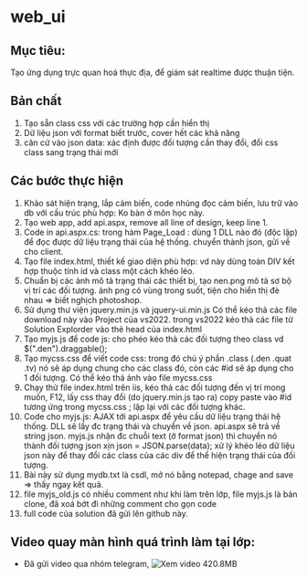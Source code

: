 # web_ui

## Mục tiêu:

Tạo ứng dụng trực quan hoá thực địa, để giám sát realtime được thuận tiện.

## Bản chất

1. Tạo sẵn class css với các trường hợp cần hiển thị
2. Dữ liệu json với format biết trước, cover hết các khả năng
3. căn cứ vào json data: xác định được đối tượng cần thay đổi, đổi css class sang trạng thái mới

## Các bước thực hiện

1. Khảo sát hiện trạng, lắp cảm biến, code nhúng đọc cảm biến, lưu trữ vào db với cấu trúc phù hợp: Ko bàn ở môn học này.
2. Tạo web app, add api.aspx, remove all line of design, keep line 1.
3. Code in api.aspx.cs: trong hàm Page_Load : dùng 1 DLL nào đó (độc lập) để đọc được dữ liệu trạng thái của hệ thống. chuyển thành json, gửi về cho client.
4. Tạo file index.html, thiết kế giao diện phù hợp: vd này dùng toàn DIV kết hợp thuộc tính id và class một cách khéo léo.
5. Chuẩn bị các ảnh mô tả trạng thái các thiết bị, tạo nen.png mô tả sơ bộ vị trí các đối tượng. ảnh png có vùng trong suốt, tiện cho hiển thị đè nhau => biết nghịch photoshop.
6. Sử dụng thư viện jquery.min.js và jquery-ui.min.js Có thể  kéo thả các file download này vào Project của vs2022. trong vs2022 kéo thả các file từ Solution Explorder vào thẻ head của index.html
7. Tạo myjs.js để code js: cho phéo kéo thả các đối tượng theo class  vd $(".den").draggable();
8. Tạo mycss.css để viết code css: trong đó chú ý phần .class (.den  .quat .tv) nó sẽ áp dụng chung cho các class đó, còn các #id sẽ áp dụng cho 1 đối tượng. Có thể kéo thả ảnh vào file mycss.css
9. Chạy thử file index.html trên iis, kéo thả các đối tượng đến vị trí mong muốn, F12, lấy css thay đổi (do jquery.min.js tạo ra) copy paste vào #id tương ứng trong mycss.css ; lặp lại với các đối tượng khác.
10. Code cho myjs.js: AJAX tới api.aspx để yêu cầu dữ liệu trạng thái hệ thống. DLL sẽ lấy đc trạng thái và chuyển về json. api.aspx sẽ trả về string json. myjs.js nhận đc chuỗi text (ở format json) thì chuyển nó thành đối tượng json xịn json = JSON.parse(data); xử lý khéo léo dữ liệu json này để thay đổi các class của các div để thể hiện trạng thái của đối tượng.
11. Bài này sử dụng mydb.txt là csdl, mở nó bằng notepad, chage and save => thấy ngay kết quả.
12. file myjs_old.js có nhiều comment như khi làm trên lớp, file myjs.js là bản clone, đã xoá bớt đi những comment cho gọn code
13. full code của solution đã gửi lên github này.

## Video quay màn hình quá trình làm tại lớp:

- Đã gửi video qua nhóm telegram, ![Xem video](https://t.me/c/2461681536/19) 420.8MB
